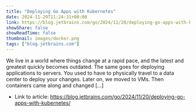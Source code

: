 ```yaml
---
title: "Deploying Go Apps with Kubernetes"
date: 2024-11-20T11:24:31+00:00
link: https://blog.jetbrains.com/go/2024/11/20/deploying-go-apps-with-kubernetes/
showShare: false
showReadTime: false
thumbnail: images/docker.png
tags: ["blog.jetbrains.com"]
---
```

We live in a world where things change at a rapid pace, and the latest and greatest quickly becomes outdated. The same goes for deploying applications to servers. You used to have to physically travel to a data center to deploy your changes. Later on, we moved to VMs. Then containers came along and changed […]

- Link to article: https://blog.jetbrains.com/go/2024/11/20/deploying-go-apps-with-kubernetes/
